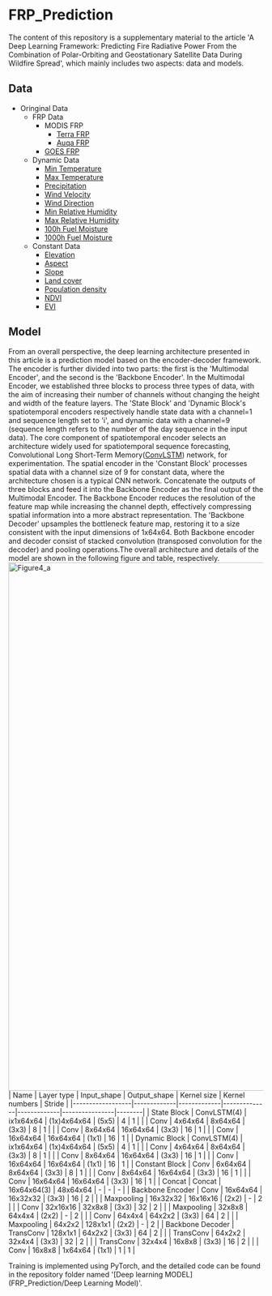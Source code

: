 # FRP_Prediction
The content of this repository is a supplementary material to the article 'A Deep Learning Framework: Predicting Fire Radiative Power From the Combination of Polar-Orbiting and Geostationary Satellite Data During Wildfire Spread', which mainly includes two aspects: data and models.
## Data
- Oringinal Data
  - FRP Data
    - MODIS FRP 
      - [Terra FRP](https://developers.google.com/earth-engine/datasets/catalog/MODIS_061_MOD14A1)
      - [Auqa FRP](https://developers.google.com/earth-engine/datasets/catalog/MODIS_061_MYD14A1)
    - [GOES FRP](https://developers.google.com/earth-engine/datasets/catalog/NOAA_GOES_16_FDCC)
  - Dynamic Data
    - [Min Temperature](https://developers.google.com/earth-engine/datasets/catalog/IDAHO_EPSCOR_GRIDMET#bands)
    - [Max Temperature](https://developers.google.com/earth-engine/datasets/catalog/IDAHO_EPSCOR_GRIDMET#bands)
    - [Precipitation](https://developers.google.com/earth-engine/datasets/catalog/IDAHO_EPSCOR_GRIDMET#bands)
    - [Wind Velocity](https://developers.google.com/earth-engine/datasets/catalog/IDAHO_EPSCOR_GRIDMET#bands)
    - [Wind Direction](https://developers.google.com/earth-engine/datasets/catalog/IDAHO_EPSCOR_GRIDMET#bands)
    - [Min Relative Humidity](https://developers.google.com/earth-engine/datasets/catalog/IDAHO_EPSCOR_GRIDMET#bands)
    - [Max Relative Humidity](https://developers.google.com/earth-engine/datasets/catalog/IDAHO_EPSCOR_GRIDMET#bands)
    - [100h Fuel Moisture](https://developers.google.com/earth-engine/datasets/catalog/IDAHO_EPSCOR_GRIDMET#bands)
    - [1000h Fuel Moisture](https://developers.google.com/earth-engine/datasets/catalog/IDAHO_EPSCOR_GRIDMET#bands)
  - Constant Data
    - [Elevation](https://developers.google.com/earth-engine/datasets/catalog/USGS_SRTMGL1_003)
    - [Aspect](https://developers.google.com/earth-engine/datasets/catalog/USGS_SRTMGL1_003)
    - [Slope](https://developers.google.com/earth-engine/datasets/catalog/USGS_SRTMGL1_003)
    - [Land cover](https://developers.google.com/earth-engine/datasets/catalog/USGS_NLCD_RELEASES_2020_REL_NALCMS)
    - [Population density](https://developers.google.com/earth-engine/datasets/catalog/CIESIN_GPWv411_GPW_Population_Density)
    - [NDVI](https://developers.google.com/earth-engine/datasets/catalog/NOAA_VIIRS_001_VNP13A1)
    - [EVI](https://developers.google.com/earth-engine/datasets/catalog/NOAA_VIIRS_001_VNP13A1)
## Model
From an overall perspective, the deep learning architecture presented in this article is a prediction model based on the encoder-decoder framework. The encoder is further divided into two parts: the first is the 'Multimodal Encoder', and the second is the 'Backbone Encoder'. In the Multimodal Encoder, we established three blocks to process three types of data, with the aim of increasing their number of channels without changing the height and width of the feature layers. The 'State Block' and 'Dynamic Block's spatiotemporal encoders respectively handle state data with a channel=1 and sequence length set to 'i', and dynamic data with a channel=9 (sequence length refers to the number of the day sequence in the input data). The core component of spatiotemporal encoder selects an architecture widely used for spatiotemporal sequence forecasting, Convolutional Long Short-Term Memory([ConvLSTM](https://proceedings.neurips.cc/paper/2015/file/07563a3fe3bbe7e3ba84431ad9d055af-Paper.pdf)) network, for experimentation. The spatial encoder in the 'Constant Block' processes spatial data with a channel size of 9 for constant data, where the architecture chosen is a typical CNN network. Concatenate the outputs of three blocks and feed it into the Backbone Encoder as the final output of the Multimodal Encoder. The Backbone Encoder reduces the resolution of the feature map while increasing the channel depth, effectively compressing spatial information into a more abstract representation. The 'Backbone Decoder' upsamples the bottleneck feature map, restoring it to a size consistent with the input dimensions of 1x64x64. Both Backbone encoder and decoder consist of stacked convolution (transposed convolution for the decoder) and pooling operations.The overall architecture and details of the model are shown in the following figure and table, respectively.
<img width="1043" alt="Figure4_a" src="https://github.com/dazhaxie666/FRP_Prediction/assets/101981022/d134e309-12fc-4c26-b949-4a2091b34529">
| Name             | Layer type  | Input_shape | Output_shape | Kernel size | Kernel numbers | Stride |
|------------------|-------------|-------------|--------------|-------------|----------------|--------|
| State Block      | ConvLSTM(4) | ix1x64x64   | (1x)4x64x64  | (5x5)       | 4              | 1      |
|                  | Conv        | 4x64x64     | 8x64x64      | (3x3)       | 8              | 1      |
|                  | Conv        | 8x64x64     | 16x64x64     | (3x3)       | 16             | 1      |
|                  | Conv        | 16x64x64    | 16x64x64     | (1x1)       | 16             | 1      |
| Dynamic Block    | ConvLSTM(4) | ix1x64x64   | (1x)4x64x64  | (5x5)       | 4              | 1      |
|                  | Conv        | 4x64x64     | 8x64x64      | (3x3)       | 8              | 1      |
|                  | Conv        | 8x64x64     | 16x64x64     | (3x3)       | 16             | 1      |
|                  | Conv        | 16x64x64    | 16x64x64     | (1x1)       | 16             | 1      |
| Constant Block   | Conv        | 6x64x64     | 8x64x64      | (3x3)       | 8              | 1      |
|                  | Conv        | 8x64x64     | 16x64x64     | (3x3)       | 16             | 1      |
|                  | Conv        | 16x64x64    | 16x64x64     | (3x3)       | 16             | 1      |
| Concat           | Concat      | 16x64x64(3) | 48x64x64     | -           | -              | -      |
| Backbone Encoder | Conv        | 16x64x64    | 16x32x32     | (3x3)       | 16             | 2      |
|                  | Maxpooling  | 16x32x32    | 16x16x16     | (2x2)       | -              | 2      |
|                  | Conv        | 32x16x16    | 32x8x8       | (3x3)       | 32             | 2      |
|                  | Maxpooling  | 32x8x8      | 64x4x4       | (2x2)       | -              | 2      |
|                  | Conv        | 64x4x4      | 64x2x2       | (3x3)       | 64             | 2      |
|                  | Maxpooling  | 64x2x2      | 128x1x1      | (2x2)       | -              | 2      |
| Backbone Decoder | TransConv   | 128x1x1     | 64x2x2       | (3x3)       | 64             | 2      |
|                  | TransConv   | 64x2x2      | 32x4x4       | (3x3)       | 32             | 2      |
|                  | TransConv   | 32x4x4      | 16x8x8       | (3x3)       | 16             | 2      |
|                  | Conv        | 16x8x8      | 1x64x64      | (1x1)       | 1              | 1      |

Training is implemented using PyTorch, and the detailed code can be found in the repository folder named '[Deep learning MODEL](FRP_Prediction/Deep Learning Model)'.
